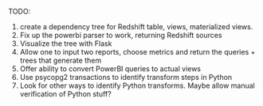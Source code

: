 TODO:
1. create a dependency tree for Redshift table, views, materialized views.
2. Fix up the powerbi parser to work, returning Redshift sources
3. Visualize the tree with Flask
4. Allow one to input two reports, choose metrics and return the queries + trees that generate them
5. Offer ability to convert PowerBI queries to actual views
6. Use psycopg2 transactions to identify transform steps in Python
7. Look for other ways to identify Python transforms. Maybe allow manual verification of Python stuff?